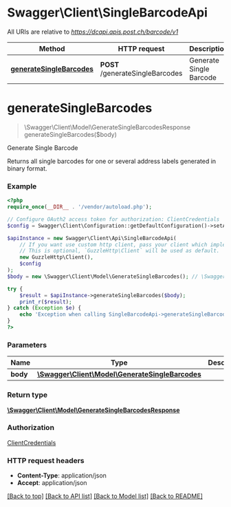 # Swagger\Client\SingleBarcodeApi

All URIs are relative to *https://dcapi.apis.post.ch/barcode/v1*

Method | HTTP request | Description
------------- | ------------- | -------------
[**generateSingleBarcodes**](SingleBarcodeApi.md#generatesinglebarcodes) | **POST** /generateSingleBarcodes | Generate Single Barcode

# **generateSingleBarcodes**
> \Swagger\Client\Model\GenerateSingleBarcodesResponse generateSingleBarcodes($body)

Generate Single Barcode

Returns all single barcodes for one or several address labels generated in binary format.

### Example
```php
<?php
require_once(__DIR__ . '/vendor/autoload.php');

// Configure OAuth2 access token for authorization: ClientCredentials
$config = Swagger\Client\Configuration::getDefaultConfiguration()->setAccessToken('YOUR_ACCESS_TOKEN');

$apiInstance = new Swagger\Client\Api\SingleBarcodeApi(
    // If you want use custom http client, pass your client which implements `GuzzleHttp\ClientInterface`.
    // This is optional, `GuzzleHttp\Client` will be used as default.
    new GuzzleHttp\Client(),
    $config
);
$body = new \Swagger\Client\Model\GenerateSingleBarcodes(); // \Swagger\Client\Model\GenerateSingleBarcodes | 

try {
    $result = $apiInstance->generateSingleBarcodes($body);
    print_r($result);
} catch (Exception $e) {
    echo 'Exception when calling SingleBarcodeApi->generateSingleBarcodes: ', $e->getMessage(), PHP_EOL;
}
?>
```

### Parameters

Name | Type | Description  | Notes
------------- | ------------- | ------------- | -------------
 **body** | [**\Swagger\Client\Model\GenerateSingleBarcodes**](../Model/GenerateSingleBarcodes.md)|  | [optional]

### Return type

[**\Swagger\Client\Model\GenerateSingleBarcodesResponse**](../Model/GenerateSingleBarcodesResponse.md)

### Authorization

[ClientCredentials](../../README.md#ClientCredentials)

### HTTP request headers

 - **Content-Type**: application/json
 - **Accept**: application/json

[[Back to top]](#) [[Back to API list]](../../README.md#documentation-for-api-endpoints) [[Back to Model list]](../../README.md#documentation-for-models) [[Back to README]](../../README.md)

